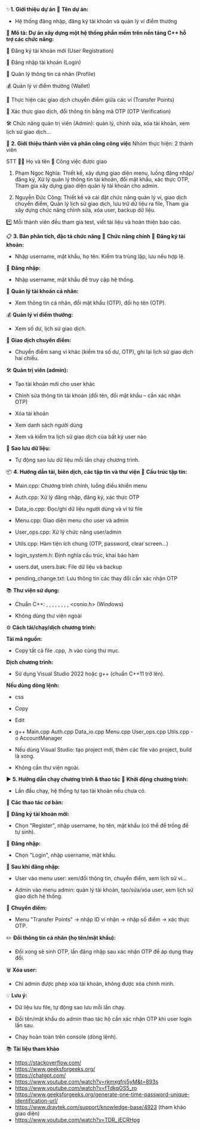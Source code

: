 ✨**1. Giới thiệu dự án**
📌 **Tên dự án:**
- Hệ thống đăng nhập, đăng ký tài khoản và quản lý ví điểm thưởng

📝 **Mô tả:**
**Dự án xây dựng một hệ thống phần mềm trên nền tảng C++ hỗ trợ các chức năng:**

📝 Đăng ký tài khoản mới (User Registration)

🔑 Đăng nhập tài khoản (Login)

👤 Quản lý thông tin cá nhân (Profile)

💰 Quản lý ví điểm thưởng (Wallet)

🔄 Thực hiện các giao dịch chuyển điểm giữa các ví (Transfer Points)

🔐 Xác thực giao dịch, đổi thông tin bằng mã OTP (OTP Verification)

🛠️ Chức năng quản trị viên (Admin): quản lý, chỉnh sửa, xóa tài khoản, xem lịch sử giao dịch...

👥 **2. Giới thiệu thành viên và phân công công việc**
Nhóm thực hiện: 2 thành viên

STT	👨‍💻 Họ và tên	📝 Công việc được giao

1.	Phạm Ngọc Nghĩa: Thiết kế, xây dựng giao diện menu, luồng đăng nhập/đăng ký,
Xử lý quản lý thông tin tài khoản, đổi mật khẩu, xác thực OTP,
Tham gia xây dựng giao diện quản lý tài khoản cho admin.

2.	Nguyễn Đức Công: Thiết kế và cài đặt chức năng quản lý ví, giao dịch chuyển điểm,
Quản lý lịch sử giao dịch, lưu trữ dữ liệu ra file,
Tham gia xây dựng chức năng chỉnh sửa, xóa user, backup dữ liệu.

*️⃣ Mỗi thành viên đều tham gia test, viết tài liệu và hoàn thiện báo cáo.

📋 **3. Bản phân tích, đặc tả chức năng**
🎯 **Chức năng chính**
📝 **Đăng ký tài khoản:**
- Nhập username, mật khẩu, họ tên. Kiểm tra trùng lặp, lưu nếu hợp lệ.

🔑 **Đăng nhập:**
- Nhập username, mật khẩu để truy cập hệ thống.

👤 **Quản lý tài khoản cá nhân:**
- Xem thông tin cá nhân, đổi mật khẩu (OTP), đổi họ tên (OTP).

💰 **Quản lý ví điểm thưởng:**
- Xem số dư, lịch sử giao dịch.

🔄 **Giao dịch chuyển điểm:**
- Chuyển điểm sang ví khác (kiểm tra số dư, OTP), ghi lại lịch sử giao dịch hai chiều.

🛠️ **Quản trị viên (admin):**

- Tạo tài khoản mới cho user khác

- Chỉnh sửa thông tin tài khoản (đổi tên, đổi mật khẩu – cần xác nhận OTP)

- Xóa tài khoản

- Xem danh sách người dùng

- Xem và kiểm tra lịch sử giao dịch của bất kỳ user nào

💾 **Sao lưu dữ liệu:**
- Tự động sao lưu dữ liệu mỗi lần chạy chương trình.

📦 **4. Hướng dẫn tải, biên dịch, các tập tin và thư viện**
📂 **Cấu trúc tập tin:**

- Main.cpp: Chương trình chính, luồng điều khiển menu

- Auth.cpp: Xử lý đăng nhập, đăng ký, xác thực OTP

- Data_io.cpp: Đọc/ghi dữ liệu người dùng và ví từ file

- Menu.cpp: Giao diện menu cho user và admin

- User_ops.cpp: Xử lý chức năng user/admin

- Utils.cpp: Hàm tiện ích chung (OTP, password, clear screen...)

- login_system.h: Định nghĩa cấu trúc, khai báo hàm

- users.dat, users.bak: File dữ liệu và backup

- pending_change.txt: Lưu thông tin các thay đổi cần xác nhận OTP

📚 **Thư viện sử dụng:**

- Chuẩn C++: <iostream>, <fstream>, <vector>, <string>, <iomanip>, <ctime>, <random>, <sstream>, <conio.h> (Windows)

- Không dùng thư viện ngoài

⚙️ **Cách tải/chạy/dịch chương trình:**

**Tải mã nguồn:**

- Copy tất cả file .cpp, .h vào cùng thư mục.

**Dịch chương trình:**

- Sử dụng Visual Studio 2022 hoặc g++ (chuẩn C++11 trở lên).

**Nếu dùng dòng lệnh:**
- css
- Copy
- Edit
- g++ Main.cpp Auth.cpp Data_io.cpp Menu.cpp User_ops.cpp Utils.cpp -o AccountManager
- Nếu dùng Visual Studio: tạo project mới, thêm các file vào project, build là xong.

- Không cần thư viện ngoài.

▶️ **5. Hướng dẫn chạy chương trình & thao tác**
🚀 **Khởi động chương trình:**

- Lần đầu chạy, hệ thống tự tạo tài khoản nếu chưa có.

📌 **Các thao tác cơ bản:**

📝 **Đăng ký tài khoản mới:**

- Chọn "Register", nhập username, họ tên, mật khẩu (có thể để trống để tự sinh).

🔑 **Đăng nhập:**

- Chọn "Login", nhập username, mật khẩu.

👤 **Sau khi đăng nhập:**

- User vào menu user: xem/đổi thông tin, chuyển điểm, xem lịch sử ví...

- Admin vào menu admin: quản lý tài khoản, tạo/sửa/xóa user, xem lịch sử giao dịch hệ thống.

🔄 **Chuyển điểm:**

- Menu "Transfer Points" → nhập ID ví nhận → nhập số điểm → xác thực OTP.

✏️ **Đổi thông tin cá nhân (họ tên/mật khẩu):**

- Đổi xong sẽ sinh OTP, lần đăng nhập sau xác nhận OTP để áp dụng thay đổi.

🗑️ **Xóa user:**

- Chỉ admin được phép xóa tài khoản, không được xóa chính mình.

💡 **Lưu ý:**

- Dữ liệu lưu file, tự động sao lưu mỗi lần chạy.

- Đổi tên/mật khẩu do admin thao tác hộ cần xác nhận OTP khi user login lần sau.

- Chạy hoàn toàn trên console (dòng lệnh).



📚 **Tài liệu tham khảo**

- https://stackoverflow.com/
- https://www.geeksforgeeks.org/
- https://chatgpt.com/
- https://www.youtube.com/watch?v=rkmxgfnj5yM&t=893s
- https://www.youtube.com/watch?v=fTdkqOS5_ro
- https://www.geeksforgeeks.org/generate-one-time-password-unique-identification-url/
- https://www.draytek.com/support/knowledge-base/4923 (tham khảo giao diện)
- https://www.youtube.com/watch?v=TDR_jECRHpg

